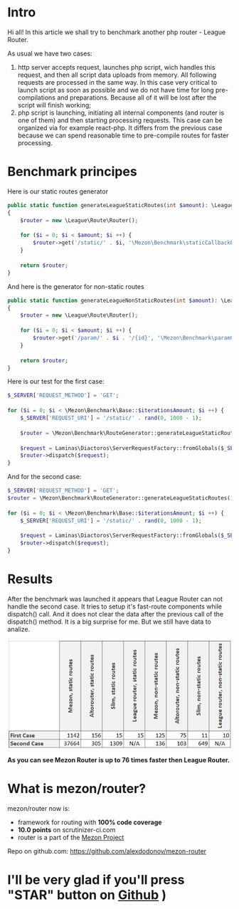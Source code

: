 # Intro

Hi all! In this article we shall try to benchmark another php router - League Router.

As usual we have two cases:

1. http server accepts request, launches php script, wich handles this request, and then all script data uploads from memory. All following requests are processed in the same way. In this case very critical to launch script as soon as possible and we do not have time for long pre-compilations and preparations. Because all of it will be lost after the script will finish working;
2. php script is launching, initiating all internal components (and router is one of them) and then starting processing requests. This case can be organized via for example react-php. It differs from the previous case because we can spend reasonable time to pre-compile routes for faster processing.

# Benchmark principes

Here is our static routes generator

```php
public static function generateLeagueStaticRoutes(int $amount): \League\Route\Router
{
    $router = new \League\Route\Router();

    for ($i = 0; $i < $amount; $i ++) {
        $router->get('/static/' . $i, '\Mezon\Benchmark\staticCallbackPsr7Response');
    }

    return $router;
}
```

And here is the generator for non-static routes

```php
public static function generateLeagueNonStaticRoutes(int $amount): \League\Route\Router
{
    $router = new \League\Route\Router();

    for ($i = 0; $i < $amount; $i ++) {
        $router->get('/param/' . $i . '/{id}', '\Mezon\Benchmark\paramCallbackPsr7Response');
    }

    return $router;
}
```

Here is our test for the first case:

```php
$_SERVER['REQUEST_METHOD'] = 'GET';

for ($i = 0; $i < \Mezon\Benchmark\Base::$iterationsAmount; $i ++) {
    $_SERVER['REQUEST_URI'] = '/static/' . rand(0, 1000 - 1);

    $router = \Mezon\Benchmark\RouteGenerator::generateLeagueStaticRoutes(1000);

    $request = Laminas\Diactoros\ServerRequestFactory::fromGlobals($_SERVER, $_GET, $_POST, $_COOKIE, $_FILES);
    $router->dispatch($request);
}
```

And for the second case:

```php
$_SERVER['REQUEST_METHOD'] = 'GET';
$router = \Mezon\Benchmark\RouteGenerator::generateLeagueStaticRoutes(1000);

for ($i = 0; $i < \Mezon\Benchmark\Base::$iterationsAmount; $i ++) {
    $_SERVER['REQUEST_URI'] = '/static/' . rand(0, 1000 - 1);
    
    $request = Laminas\Diactoros\ServerRequestFactory::fromGlobals($_SERVER, $_GET, $_POST, $_COOKIE, $_FILES);
    $router->dispatch($request);
}
```

# Results

After the benchmark was launched it appears that League Router can not handle the second case. It tries to setup it's fast-route components while dispatch() call. And it does not clear the data after the previous call of the dispatch() method. It is a big surprise for me. But we still have data to analize. 

![table](./images/table-league.png)

**As you can see Mezon Router is up to 76 times faster then League Router.**

# What is mezon/router?

mezon/router now is:

- framework for routing with **100% code coverage**
- **10.0 points** on scrutinizer-ci.com
- router is a part of the [Mezon Project](https://github.com/alexdodonov/mezon)

Repo on github.com: https://github.com/alexdodonov/mezon-router

# I'll be very glad if you'll press "STAR" button on [Github](https://github.com/alexdodonov/mezon-router) )